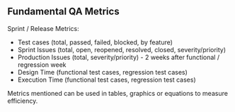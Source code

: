 ## Fundamental QA Metrics

Sprint / Release Metrics:

- Test cases (total, passed, failed, blocked, by feature)
- Sprint Issues (total, open, reopened, resolved, closed, severity/priority)
- Production Issues (total, severity/priority) - 2 weeks after functional / regression week
- Design Time (functional test cases, regression test cases)
- Execution Time (functional test cases, regression test cases) 

Metrics mentioned can be used in tables, graphics or equations to measure efficiency.


